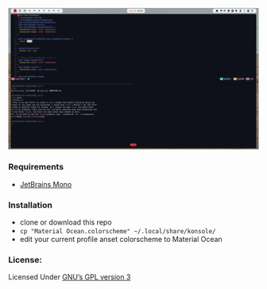 ![screenshot](./screenshot.png)

### Requirements

- [JetBrains Mono](https://www.jetbrains.com/lp/mono/)

### Installation

- clone or download this repo
- `cp "Material Ocean.colorscheme" ~/.local/share/konsole/`
- edit your current profile anset colorscheme to Material Ocean

### License:

Licensed Under
[GNU’s GPL version 3](https://github.com/material-ocean/Material-Ocean/blob/master/LICENSE)
